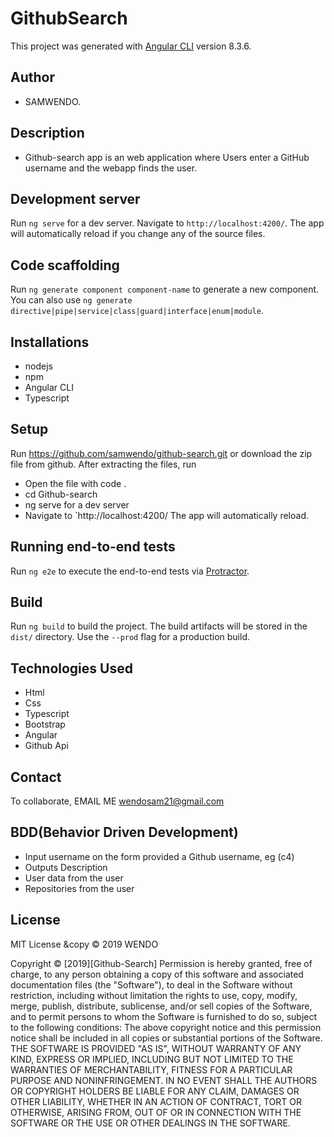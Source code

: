 # GithubSearch

This project was generated with [Angular CLI](https://github.com/angular/angular-cli) version 8.3.6.

## Author
* SAMWENDO.
## Description
* Github-search app is an web application where Users enter a GitHub username and the webapp finds the user.

## Development server

Run `ng serve` for a dev server. Navigate to `http://localhost:4200/`. The app will automatically reload if you change any of the source files.

## Code scaffolding

Run `ng generate component component-name` to generate a new component. You can also use `ng generate directive|pipe|service|class|guard|interface|enum|module`.

## Installations

* nodejs
* npm
* Angular CLI
* Typescript

## Setup

Run https://github.com/samwendo/github-search.git
or download the zip file from github.
After extracting the files, run
* Open the file with code .
* cd Github-search
*  ng serve for a dev server
* Navigate to `http://localhost:4200/ The app will automatically reload.

## Running end-to-end tests

Run `ng e2e` to execute the end-to-end tests via [Protractor](http://www.protractortest.org/).

## Build

Run `ng build` to build the project. The build artifacts will be stored in the `dist/` directory. Use the `--prod` flag for a production build.


## Technologies Used

* Html
* Css
* Typescript
* Bootstrap
* Angular
* Github Api

## Contact

 To collaborate, EMAIL ME wendosam21@gmail.com 

## BDD(Behavior Driven Development)

* Input username on the form provided a
    Github username, eg (c4)
* Outputs    Description
* User data from  the user   
* Repositories from the user

## License

MIT License &copy © 2019 WENDO

Copyright ©  [2019][Github-Search]
Permission is hereby granted, free of charge, to any person obtaining a copy of this software and associated documentation files (the "Software"), to deal in the Software without restriction, including without limitation the rights to use, copy, modify, merge, publish, distribute, sublicense, and/or sell copies of the Software, and to permit persons to whom the Software is furnished to do so, subject to the following conditions:
The above copyright notice and this permission notice shall be included in all copies or substantial portions of the Software.
THE SOFTWARE IS PROVIDED "AS IS", WITHOUT WARRANTY OF ANY KIND, EXPRESS OR IMPLIED, INCLUDING BUT NOT LIMITED TO THE WARRANTIES OF MERCHANTABILITY, FITNESS FOR A PARTICULAR PURPOSE AND NONINFRINGEMENT. IN NO EVENT SHALL THE AUTHORS OR COPYRIGHT HOLDERS BE LIABLE FOR ANY CLAIM, DAMAGES OR OTHER LIABILITY, WHETHER IN AN ACTION OF CONTRACT, TORT OR OTHERWISE, ARISING FROM, OUT OF OR IN CONNECTION WITH THE SOFTWARE OR THE USE OR OTHER DEALINGS IN THE SOFTWARE.
